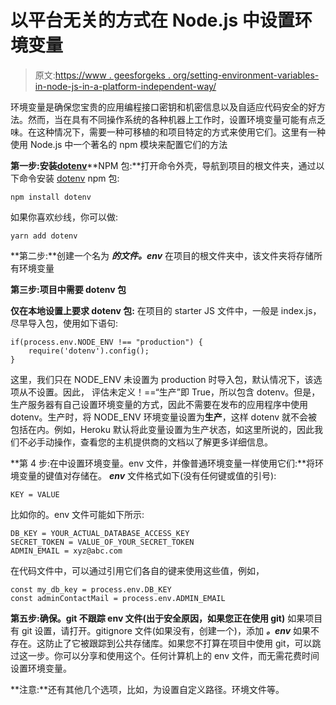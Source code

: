 # 以平台无关的方式在 Node.js 中设置环境变量

> 原文:[https://www . geesforgeks . org/setting-environment-variables-in-node-js-in-a-platform-independent-way/](https://www.geeksforgeeks.org/setting-up-environment-variables-in-node-js-in-a-platform-independent-way/)

环境变量是确保您宝贵的应用编程接口密钥和机密信息以及自适应代码安全的好方法。然而，当在具有不同操作系统的各种机器上工作时，设置环境变量可能有点乏味。在这种情况下，需要一种可移植的和项目特定的方式来使用它们。这里有一种使用 Node.js 中一个著名的 npm 模块来配置它们的方法

**第一步:安装**[**dotenv**](https://www.npmjs.com/package/dotenv)**NPM 包:**打开命令外壳，导航到项目的根文件夹，通过以下命令安装 [dotenv](https://www.npmjs.com/package/dotenv) npm 包:

```
npm install dotenv

```

如果你喜欢纱线，你可以做:

```
yarn add dotenv

```

**第二步:**创建一个名为 ***的文件。env*** 在项目的根文件夹中，该文件夹将存储所有环境变量

**第三步:项目中需要 dotenv 包**

**仅在本地设置上要求 dotenv 包:** 在项目的 starter JS 文件中，一般是 index.js，尽早导入包，使用如下语句:

```
if(process.env.NODE_ENV !== "production") {
    require('dotenv').config();
}

```

这里，我们只在 NODE_ENV 未设置为 production 时导入包，默认情况下，该选项从不设置。因此，
评估未定义！==“生产”即 True，所以包含 dotenv。但是，生产服务器有自己设置环境变量的方式，因此不需要在发布的应用程序中使用 dotenv。生产时，将 NODE_ENV 环境变量设置为**生产**，这样 dotenv 就不会被包括在内。例如，Heroku 默认将此变量设置为生产状态，如这里所说的，因此我们不必手动操作，查看您的主机提供商的文档以了解更多详细信息。

**第 4 步:在中设置环境变量。env 文件，并像普通环境变量一样使用它们:**将环境变量的键值对存储在。 ***env*** 文件格式如下(没有任何键或值的引号):

```
KEY = VALUE

```

比如你的。env 文件可能如下所示:

```
DB_KEY = YOUR_ACTUAL_DATABASE_ACCESS_KEY
SECRET_TOKEN = VALUE_OF_YOUR_SECRET_TOKEN
ADMIN_EMAIL = xyz@abc.com

```

在代码文件中，可以通过引用它们各自的键来使用这些值，例如，

```
const my_db_key = process.env.DB_KEY
const adminContactMail = process.env.ADMIN_EMAIL

```

**第五步:确保。git 不跟踪 env 文件(出于安全原因，如果您正在使用 git)** 如果项目有 git 设置，请打开。gitignore 文件(如果没有，创建一个)，添加 ***。env*** 如果不存在。这防止了它被跟踪到公共存储库。如果您不打算在项目中使用 git，可以跳过这一步。你可以分享和使用这个。任何计算机上的 env 文件，而无需花费时间设置环境变量。

**注意:**还有其他几个选项，比如，为设置自定义路径。环境文件等。